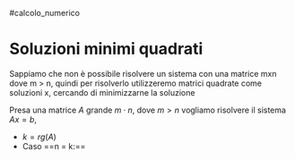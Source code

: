 #calcolo_numerico 
# Soluzioni minimi quadrati
Sappiamo che non è possibile risolvere un sistema con una matrice mxn dove m > n, quindi per risolverlo utilizzeremo matrici quadrate come soluzioni x, cercando di minimizzarne la soluzione

Presa una matrice $A$ grande $m\cdot n$, dove $m>n$ vogliamo risolvere il sistema $Ax=b$, 

- $k = rg(A)$
- Caso ==n = k:==
		
